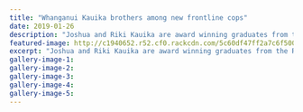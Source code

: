 ```yaml
---
title: "Whanganui Kauika brothers among new frontline cops"
date: 2019-01-26
description: "Joshua and Riki Kauika are award winning graduates from the Royal New Zealand Police College..."
featured-image: http://c1940652.r52.cf0.rackcdn.com/5c60df47ff2a7c6f500000a2/Joshua--Riki-Kauika-Police-college-26.1.19-chron.jpg
excerpt: "Joshua and Riki Kauika are award winning graduates from the Royal New Zealand Police College."
gallery-image-1: 
gallery-image-2: 
gallery-image-3: 
gallery-image-4: 
gallery-image-5: 
---
```

